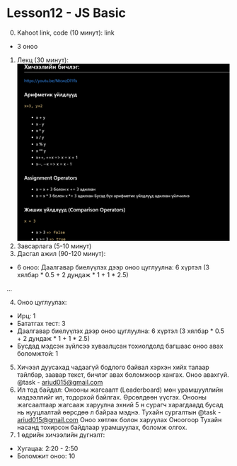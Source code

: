 # Lesson12 - JS Basic

0. Kahoot link, code (10 минут): link

- 3 оноо

1. Лекц (30 минут):
   ![Alt text](image.png)
2. Завсарлага (5-10 минут)
3. Дасгал ажил (90-120 минут):

- 6 оноо: Даалгавар биелүүлэх дээр оноо цуглуулна: 6 хүртэл (3 хялбар \* 0.5 + 2 дундаж \* 1 + 1 \* 2.5)

...

4. Оноо цуглуулах:

- Ирц: 1
- Бататгах тест: 3
- Даалгавар биелүүлэх дээр оноо цуглуулна: 6 хүртэл (3 хялбар \* 0.5 + 2 дундаж \* 1 + 1 \* 2.5)
- Бусдад мэдсэн зүйлсээ хуваалцсан тохиолдолд багшаас оноо авах боломжтой: 1

5. Хичээл дуусахад чадаагүй бодлого байвал хэрхэн хийх талаар тайлбар, заавар текст, бичлэг авах боломжоор хангах. Оноо авахгүй. @task - ariud015@gmail.com
6. Ил тод байдал: Онооны жагсаалт (Leaderboard) мөн урамшууллийн мэдээллийг ил, тодорхой байлгах. Өрсөлдөөн үүсгэх. Онооны жагсаалтаар жагсааж харуулна эхний 5 н сурагч харагдаадд бусад нь нууцлалтай өөрсдөө л байраа мэднэ. Тухайн сургалтын @task - ariud015@gmail.com Оноо хөтлөх болон харуулах
   Оноогоор Тухайн насанд тохирсон байдлаар урамшуулах, боломж олгох.
7. 1 өдрийн хичээлийн дүгнэлт:

- Хугацаа: 2:20 - 2:50
- Боломжит оноо: 10
